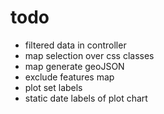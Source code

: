 # todo

- filtered data in controller
- map selection over css classes
- map generate geoJSON
- exclude features map
- plot set labels
- static date labels of plot chart
